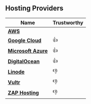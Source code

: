 ## Hosting Providers

| Name | Trustworthy
| --- | --- |
| [**AWS**](https://aws.amazon.com) |  |
| [**Google Cloud**](https://cloud.google.com) | 👍 |
| [**Microsoft Azure**](https://azure.microsoft.com) | 👍 |
| [**DigitalOcean**](https://digitalocean.com) | 👍 |
| [**Linode**](https://www.linode.com) | 👎 |
| [**Vultr**](https://www.vultr.com) | 👎 |
| [**ZAP Hosting**](https://zap-hosting.com/en) | 👎 |
